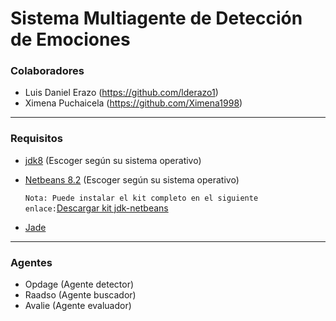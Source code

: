 # Sistema Multiagente de Detección de Emociones
### Colaboradores
  * Luis Daniel Erazo (https://github.com/lderazo1)
  * Ximena Puchaicela (https://github.com/Ximena1998)

---------------------------------

### Requisitos
* [jdk8](https://www.oracle.com/java/technologies/javase/javase-jdk8-downloads.html) (Escoger según su sistema operativo) 
* [Netbeans 8.2](https://netbeans.org/downloads/old/8.2/) (Escoger según su sistema operativo)

  ```Nota: Puede instalar el kit completo en el siguiente enlace:```[Descargar kit jdk-netbeans](https://www.oracle.com/technetwork/es/java/javase/downloads/jdk-netbeans-jsp-3413139-esa.html)
* [Jade](https://jade.tilab.com/dl.php?file=JADE-bin-4.5.0.zip)

---------------------------------

### Agentes
* Opdage (Agente detector)
* Raadso (Agente buscador)
* Avalie (Agente evaluador)
